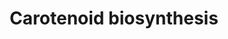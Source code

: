---
annotations:
- type: Pathway Ontology
  value: carotenoid biosynthetic pathway
authors:
- Pjaiswal
- AlexanderPico
- Egonw
- MaintBot
- Mkutmon
- DeSl
- Teacup
- Eweitz
description: Carotenoids pigments in plants are a family of secondary metabolites
  that participate in light harvesting. They are essential for photoprotection against
  excess light. carotenoids are also the precursors for the biosynthesis of plant
  hormones such as abscisic acid and strigolactones. The biosynthesis occurs in the
  plastid organelle of higher plants.
last-edited: 2021-05-21
organisms:
- Zea mays
redirect_from:
- /index.php/Pathway:WP2205
- /instance/WP2205
schema-jsonld:
- '@context': https://schema.org/
  '@id': https://wikipathways.github.io/pathways/WP2205.html
  '@type': Dataset
  creator:
    '@type': Organization
    name: WikiPathways
  description: Carotenoids pigments in plants are a family of secondary metabolites
    that participate in light harvesting. They are essential for photoprotection against
    excess light. carotenoids are also the precursors for the biosynthesis of plant
    hormones such as abscisic acid and strigolactones. The biosynthesis occurs in
    the plastid organelle of higher plants.
  keywords:
  - lycopene biosynthesis
  - all-trans-lycopene
  - zeazanthin
  - neoxanthin
  - ÃŽÂ²-carotene
  - EC:1.14.13.129 (CHYB)
  - EC:1.10.99.3 (VDE)
  - EC:5.5.1.19 (LCYB)
  - EC:1.14.99.45 (CHYE)
  - lutein
  - EC:5.5.1.18 (LCYE)
  - ÃŽÂ³-carotene
  - violaxanthin
  - ÃŽÂ´-carotene
  - EC:1.14.13.90 (ZEP)
  - zeinoxanthin
  - ÃŽÂ²-cryptoxanthin
  - antheraxanthin
  - EC:5.3.99.9 (NSY)
  - ÃŽÂ±-carotene
  license: CC0
  name: Carotenoid biosynthesis
seo: CreativeWork
title: Carotenoid biosynthesis
wpid: WP2205
---
